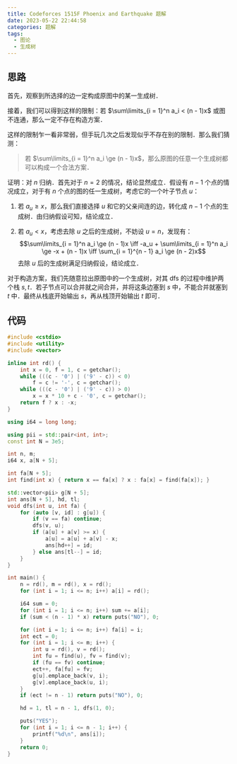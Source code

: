 ```yaml
---
title: Codeforces 1515F Phoenix and Earthquake 题解
date: 2023-05-22 22:44:58
categories: 题解
tags:
  - 图论
  - 生成树
---
```


## 思路

首先，观察到所选择的边一定构成原图中的某一生成树．

接着，我们可以得到这样的限制：若 $\sum\limits_{i = 1}^n a_i < (n - 1)x$ 或图不连通，那么一定不存在构造方案．

这样的限制乍一看非常弱，但手玩几次之后发现似乎不存在别的限制．那么我们猜测：

> 若 $\sum\limits_{i = 1}^n a_i \ge (n - 1)x$，那么原图的任意一个生成树都可以构成一个合法方案．

证明：对 $n$ 归纳．首先对于 $n = 2$ 的情况，结论显然成立．假设有 $n - 1$ 个点的情况成立，对于有 $n$ 个点的图的任一生成树，考虑它的一个叶子节点 $u$：

1. 若 $a_u \ge x$，那么我们直接选择 $u$ 和它的父亲间连的边，转化成 $n - 1$ 个点的生成树．由归纳假设可知，结论成立．

2. 若 $a_u < x$，考虑去除 $u$ 之后的生成树，不妨设 $u = n$，发现有：
   $$\sum\limits_{i = 1}^n a_i \ge (n - 1)x \iff -a_u + \sum\limits_{i = 1}^n a_i \ge -x + (n - 1)x \iff \sum_{i = 1}^{n - 1} a_i \ge (n - 2)x$$
   去除 $u$ 后的生成树满足归纳假设，结论成立．

对于构造方案，我们先随意拉出原图中的一个生成树，对其 dfs 的过程中维护两个栈 $s, t$．若子节点可以合并就之间合并，并将这条边塞到 $s$ 中，不能合并就塞到 $t$ 中．最终从栈底开始输出 $s$，再从栈顶开始输出 $t$ 即可．

## 代码

```cpp
#include <cstdio>
#include <utility>
#include <vector>

inline int rd() {
	int x = 0, f = 1, c = getchar();
	while (((c - '0') | ('9' - c)) < 0)
		f = c != '-', c = getchar();
	while (((c - '0') | ('9' - c)) > 0)
		x = x * 10 + c - '0', c = getchar();
	return f ? x : -x;
}

using i64 = long long;

using pii = std::pair<int, int>;
const int N = 3e5;

int n, m;
i64 x, a[N + 5];

int fa[N + 5];
int find(int x) { return x == fa[x] ? x : fa[x] = find(fa[x]); }

std::vector<pii> g[N + 5];
int ans[N + 5], hd, tl;
void dfs(int u, int fa) {
	for (auto [v, id] : g[u]) {
		if (v == fa) continue;
		dfs(v, u);
		if (a[u] + a[v] >= x) {
			a[u] = a[u] + a[v] - x;
			ans[hd++] = id;
		} else ans[tl--] = id;
	}
}

int main() {
	n = rd(), m = rd(), x = rd();
	for (int i = 1; i <= n; i++) a[i] = rd();

	i64 sum = 0;
	for (int i = 1; i <= n; i++) sum += a[i];
	if (sum < (n - 1) * x) return puts("NO"), 0;

	for (int i = 1; i <= n; i++) fa[i] = i;
	int ect = 0;
	for (int i = 1; i <= m; i++) {
		int u = rd(), v = rd();
		int fu = find(u), fv = find(v);
		if (fu == fv) continue;
		ect++, fa[fu] = fv;
		g[u].emplace_back(v, i);
		g[v].emplace_back(u, i);
	}
	if (ect != n - 1) return puts("NO"), 0;

	hd = 1, tl = n - 1, dfs(1, 0);

	puts("YES");
	for (int i = 1; i <= n - 1; i++) {
		printf("%d\n", ans[i]);
	}
	return 0;
}
```
